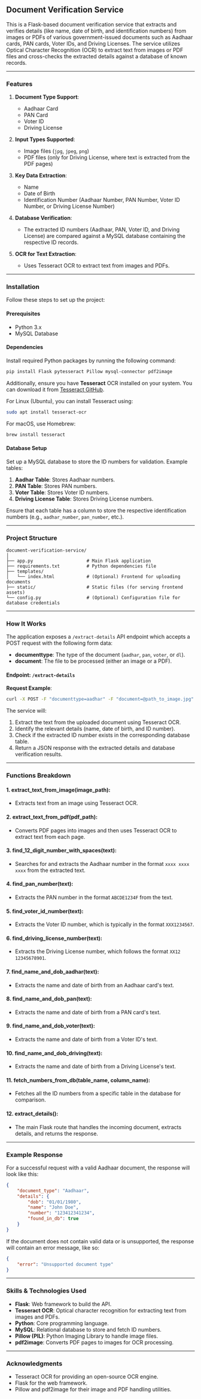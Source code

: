 ## Document Verification Service

This is a Flask-based document verification service that extracts and verifies details (like name, date of birth, and identification numbers) from images or PDFs of various government-issued documents such as Aadhaar cards, PAN cards, Voter IDs, and Driving Licenses. The service utilizes Optical Character Recognition (OCR) to extract text from images or PDF files and cross-checks the extracted details against a database of known records.

---

### Features

1. **Document Type Support**: 
   - Aadhaar Card
   - PAN Card
   - Voter ID
   - Driving License

2. **Input Types Supported**:
   - Image files (`jpg`, `jpeg`, `png`)
   - PDF files (only for Driving License, where text is extracted from the PDF pages)

3. **Key Data Extraction**:
   - Name
   - Date of Birth
   - Identification Number (Aadhaar Number, PAN Number, Voter ID Number, or Driving License Number)

4. **Database Verification**:
   - The extracted ID numbers (Aadhaar, PAN, Voter ID, and Driving License) are compared against a MySQL database containing the respective ID records.

5. **OCR for Text Extraction**:
   - Uses Tesseract OCR to extract text from images and PDFs.

---

### Installation

Follow these steps to set up the project:

#### Prerequisites

- Python 3.x
- MySQL Database

#### Dependencies

Install required Python packages by running the following command:

```bash
pip install Flask pytesseract Pillow mysql-connector pdf2image
```

Additionally, ensure you have **Tesseract** OCR installed on your system. You can download it from [Tesseract GitHub](https://github.com/tesseract-ocr/tesseract).

For Linux (Ubuntu), you can install Tesseract using:

```bash
sudo apt install tesseract-ocr
```

For macOS, use Homebrew:

```bash
brew install tesseract
```

#### Database Setup

Set up a MySQL database to store the ID numbers for validation. Example tables:

1. **Aadhar Table**: Stores Aadhaar numbers.
2. **PAN Table**: Stores PAN numbers.
3. **Voter Table**: Stores Voter ID numbers.
4. **Driving License Table**: Stores Driving License numbers.

Ensure that each table has a column to store the respective identification numbers (e.g., `aadhar_number`, `pan_number`, etc.).

---

### Project Structure

```
document-verification-service/
│
├── app.py                    # Main Flask application
├── requirements.txt          # Python dependencies file
├── templates/
│   └── index.html            # (Optional) Frontend for uploading documents
├── static/                   # Static files (for serving frontend assets)
└── config.py                 # (Optional) Configuration file for database credentials
```

---

### How It Works

The application exposes a `/extract-details` API endpoint which accepts a POST request with the following form data:

- **documenttype**: The type of the document (`aadhar`, `pan`, `voter`, or `dl`).
- **document**: The file to be processed (either an image or a PDF).

#### Endpoint: `/extract-details`

**Request Example**:

```bash
curl -X POST -F "documenttype=aadhar" -F "document=@path_to_image.jpg" http://localhost:5000/extract-details
```

The service will:
1. Extract the text from the uploaded document using Tesseract OCR.
2. Identify the relevant details (name, date of birth, and ID number).
3. Check if the extracted ID number exists in the corresponding database table.
4. Return a JSON response with the extracted details and database verification results.

---

### Functions Breakdown

#### 1. **extract_text_from_image(image_path)**:
   - Extracts text from an image using Tesseract OCR.
   
#### 2. **extract_text_from_pdf(pdf_path)**:
   - Converts PDF pages into images and then uses Tesseract OCR to extract text from each page.

#### 3. **find_12_digit_number_with_spaces(text)**:
   - Searches for and extracts the Aadhaar number in the format `xxxx xxxx xxxx` from the extracted text.

#### 4. **find_pan_number(text)**:
   - Extracts the PAN number in the format `ABCDE1234F` from the text.

#### 5. **find_voter_id_number(text)**:
   - Extracts the Voter ID number, which is typically in the format `XXX1234567`.

#### 6. **find_driving_license_number(text)**:
   - Extracts the Driving License number, which follows the format `XX12 12345678901`.

#### 7. **find_name_and_dob_aadhar(text)**:
   - Extracts the name and date of birth from an Aadhaar card's text.

#### 8. **find_name_and_dob_pan(text)**:
   - Extracts the name and date of birth from a PAN card's text.

#### 9. **find_name_and_dob_voter(text)**:
   - Extracts the name and date of birth from a Voter ID's text.

#### 10. **find_name_and_dob_driving(text)**:
   - Extracts the name and date of birth from a Driving License's text.

#### 11. **fetch_numbers_from_db(table_name, column_name)**:
   - Fetches all the ID numbers from a specific table in the database for comparison.

#### 12. **extract_details()**:
   - The main Flask route that handles the incoming document, extracts details, and returns the response.

---

### Example Response

For a successful request with a valid Aadhaar document, the response will look like this:

```json
{
    "document_type": "Aadhaar",
    "details": {
        "dob": "01/01/1980",
        "name": "John Doe",
        "number": "123412341234",
        "found_in_db": true
    }
}
```

If the document does not contain valid data or is unsupported, the response will contain an error message, like so:

```json
{
    "error": "Unsupported document type"
}
```

---

### Skills & Technologies Used

- **Flask**: Web framework to build the API.
- **Tesseract OCR**: Optical character recognition for extracting text from images and PDFs.
- **Python**: Core programming language.
- **MySQL**: Relational database to store and fetch ID numbers.
- **Pillow (PIL)**: Python Imaging Library to handle image files.
- **pdf2image**: Converts PDF pages to images for OCR processing.

---


### Acknowledgments

- Tesseract OCR for providing an open-source OCR engine.
- Flask for the web framework.
- Pillow and pdf2image for their image and PDF handling utilities.
